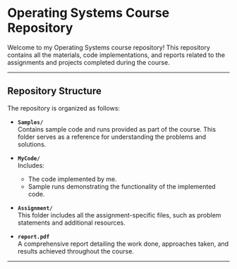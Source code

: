 # Operating Systems Course Repository

Welcome to my Operating Systems course repository! This repository contains all the materials, code implementations, and reports related to the assignments and projects completed during the course.

---

## Repository Structure

The repository is organized as follows:

- **`Samples/`**  
  Contains sample code and runs provided as part of the course. This folder serves as a reference for understanding the problems and solutions.

- **`MyCode/`**  
  Includes:
  - The code implemented by me.
  - Sample runs demonstrating the functionality of the implemented code.

- **`Assignment/`**  
  This folder includes all the assignment-specific files, such as problem statements and additional resources.

- **`report.pdf`**  
  A comprehensive report detailing the work done, approaches taken, and results achieved throughout the course.

---
